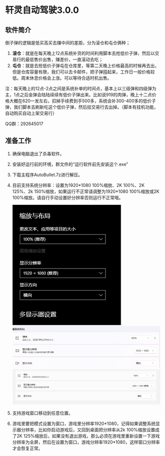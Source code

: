 # 轩灵自动驾驶3.0.0

## 软件简介

倒子弹的逻辑是低买高买去赚中间的差距，分为滚仓和屯仓俩种；

1.  **滚仓**：就是在每天晚上12点系统补货的时间利用脚本去抢低价子弹，然后以交易行的最低售价出售，赚差价，一直滚动去吃；
2.  **屯仓**：就是去抢低价子弹屯在仓库里，等第二天晚上价格最高的时候再去出，但是仓库容量有限，我们可以去卡邮件，把子弹囤起来，工作日一般价格较低。周末休息价格会上涨。可以等待合适时机出售。

注：每天晚上的12点-2点之间是系统补单的时间点，基本上以三级弹和四级弹为主，1点之后金弹会陆陆续续有低价子弹出来。比如说919的肉弹，晚上十二点价格大概在620一发左右，扣掉手续费到手500多，系统会补300-400多的低价子弹，我们脚本去刷新吃这个低价子弹，然后挂交易行去出掉。（脚本有挂机功能，自动购买自动上架交易行）

QQ群：292645017

## 准备工作

1.  确保电脑退出了杀毒软件。
2.  安装好运行前的环境，群文件的“运行软件前先安装这个.exe”
3.  下载主程序AutoBullet.7z进行解压。
4.  目前支持系统分辫率：设置为1920\*1080 100%缩放、2K 100%、2K 125%、2k 150%缩放，如果运行不正常请调整为1920\*1080 100%缩放或2K 100%缩放。请自行手动设置好分辨率否则运行不正常哦。

    ![1920x1080 100% 缩放](images/image_1.png)
    ![1920x1080 100% 缩放](images/image_2.png)
    ![2560x1440 100% 缩放](images/image_3.png)

5.  支持游戏窗口移动到任意位置。
6.  游戏里要把模式设置为窗口，游戏里分辨率1920\*1080，记得如果调整系统显示器分辨率，比如你启动游戏后，又回到桌面把分辨率从2k 100%缩放设置成了2K 125%缩放后，如果没有退出游戏，那么必须在游戏里重新设置一下游戏分辨率为全屏，然后在设置为窗口，游戏分辨率1920\*1080，这样窗口分辨率才会恢复正常。